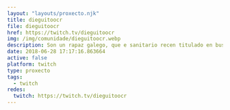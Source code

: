 ```yaml
---
layout: "layouts/proxecto.njk"
title: dieguitoocr
file: dieguitoocr
href: https://twitch.tv/dieguitoocr
img: /img/comunidade/dieguitoocr.webp
description: Son un rapaz galego, que e sanitario recen titulado en busca de traballo e de vez en cando fai directo de xogos variados, dame un like que non custa nada e axudasme moito a medrar.
date: 2018-06-28 17:17:16.863664
active: false
platform: twitch
type: proxecto
tags:
  - twitch
redes:
  twitch: https://twitch.tv/dieguitoocr
---
```

